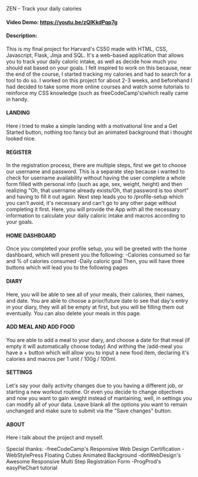 ZEN - Track your daily calories
#### Video Demo: https://youtu.be/zQIKkdPqp7g
#### Description:
This is my final project for Harvard's CS50 made with HTML, CSS, Javascript, Flask, Jinja and SQL.
It's a web-based application that allows you to track your daily caloric intake, as well as decide how much you should eat based on your goals.
I felt inspired to work on this because, near the end of the course, I started tracking my calories and had to search for a tool to do so.
I worked on this project for about 2-3 weeks, and beforehand I had decided to take some more online courses and watch some tutorials to reinforce my CSS knowledge (such as freeCodeCamp's)which really came in handy.

#### LANDING
Here i tried to make a simple landing with a motivational line and a Get Started button, nothing too fancy but an animated background that i thought looked nice.

#### REGISTER
In the registration process, there are multiple steps, first we get to choose our username and password.
This is a separate step because i wanted to check for username availability without having the user complete a whole form filled with personal info (such as age, sex, weight, height)
and then realizing "Oh, that username already exists/Oh, that password is too short" and having to fill it out again.
Next step leads you to /profile-setup which you can't avoid, it's necessary and can't go to any other page without completing it first.
Here, you will provide the App with all the necessary information to calculate your daily caloric intake and macros according to your goals.

#### HOME DASHBOARD
Once you completed your profile setup, you will be greeted with the home dashboard, which will present you the following:
-Calories consumed so far and % of calories consumed
-Daily caloric goal
Then, you will have three buttons which will lead you to the following pages

#### DIARY
Here, you will be able to see all of your meals, their calories, their names, and date.
You are able to choose a prior/future date to see that day's entry in your diary, they will all be empty at first, but you will be filling them out eventually.
You can also delete your meals in this page.

#### ADD MEAL AND ADD FOOD
You are able to add a meal to your diary, and choose a date for that meal (if empty it will automatically choose today)
And withing the /add-meal you have a + button which will allow you to input a new food item, declaring it's calories and macros per 1 unit / 100g / 100ml.

#### SETTINGS
Let's say your daily activity changes due to you having a different job, or starting a new workout routine. Or even you decide to change objectives and now you want to gain weight instead
of mantaining, well, in settings you can modify all of your data.
Leave blank all the options you want to remain unchanged and make sure to submit via the "Save changes" button.

#### ABOUT
Here i talk about the project and myself.

Special thanks:
-freeCodeCamp's Responsive Web Design Certification
-WebStylePress Floating Cubes Animated Background
-dotWebDesign's Awesome Responsive Multi Step Registration Form
-ProgProd's easyPieChart tutorial